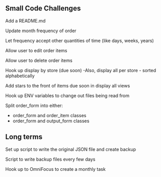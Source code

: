 Small Code Challenges
----------

Add a README.md

Update month frequency of order

Let frequency accept other quantities of time (like days, weeks, years)

Allow user to edit order items

Allow user to delete order items

Hook up display by store (due soon)
-Also, display all per store - sorted alphabetically

Add stars to the front of items due soon in display all views

Hook up ENV variables to change out files being read from

Split order_form into either:
- order_form and order_item classes
- order_form and output_form classes

Long terms
----------
Set up script to write the original JSON file and create backup

Script to write backup files every few days

Hook up to OmniFocus to create a monthly task
